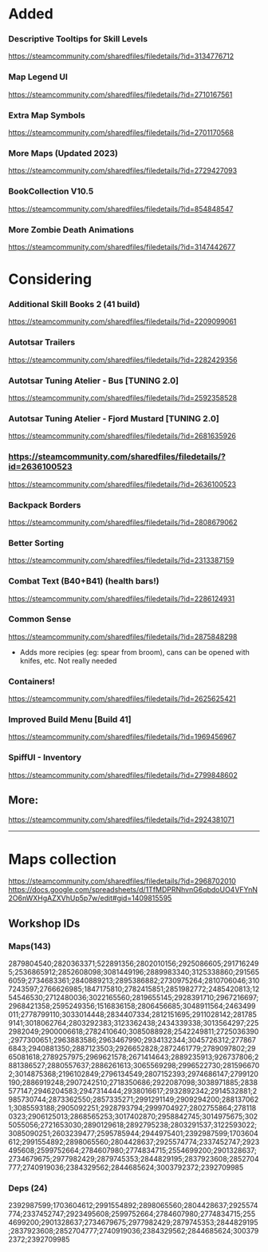 # Added

### Descriptive Tooltips for Skill Levels
https://steamcommunity.com/sharedfiles/filedetails/?id=3134776712

### Map Legend UI
https://steamcommunity.com/sharedfiles/filedetails/?id=2710167561

### Extra Map Symbols
https://steamcommunity.com/sharedfiles/filedetails/?id=2701170568

### More Maps (Updated 2023)
https://steamcommunity.com/sharedfiles/filedetails/?id=2729427093

### BookCollection V10.5
https://steamcommunity.com/sharedfiles/filedetails/?id=854848547

### More Zombie Death Animations
https://steamcommunity.com/sharedfiles/filedetails/?id=3147442677

# Considering

### Additional Skill Books 2 (41 build)
https://steamcommunity.com/sharedfiles/filedetails/?id=2209099061

### Autotsar Trailers
https://steamcommunity.com/sharedfiles/filedetails/?id=2282429356

### Autotsar Tuning Atelier - Bus [TUNING 2.0]
https://steamcommunity.com/sharedfiles/filedetails/?id=2592358528

### Autotsar Tuning Atelier - Fjord Mustard [TUNING 2.0]
https://steamcommunity.com/sharedfiles/filedetails/?id=2681635926

### https://steamcommunity.com/sharedfiles/filedetails/?id=2636100523
https://steamcommunity.com/sharedfiles/filedetails/?id=2636100523

### Backpack Borders
https://steamcommunity.com/sharedfiles/filedetails/?id=2808679062

### Better Sorting
https://steamcommunity.com/sharedfiles/filedetails/?id=2313387159

### Combat Text (B40+B41) (health bars!)
https://steamcommunity.com/sharedfiles/filedetails/?id=2286124931

### Common Sense
https://steamcommunity.com/sharedfiles/filedetails/?id=2875848298
* Adds more recipies (eg: spear from broom), cans can be opened with knifes, etc. Not really needed

### Containers!
https://steamcommunity.com/sharedfiles/filedetails/?id=2625625421

### Improved Build Menu [Build 41]
https://steamcommunity.com/sharedfiles/filedetails/?id=1969456967

### SpiffUI - Inventory
https://steamcommunity.com/sharedfiles/filedetails/?id=2799848602

## More:
https://steamcommunity.com/sharedfiles/filedetails/?id=2924381071

---

# Maps collection
https://steamcommunity.com/sharedfiles/filedetails/?id=2968702010
https://docs.google.com/spreadsheets/d/1TfMDPRNhvnG6qbdoUO4VFYnN2O6nWXHgAZXVhUp5p7w/edit#gid=1409815595


## Workshop IDs

### Maps(143)

2879804540;2820363371;522891356;2802010156;2925086605;2917162495;2536865912;2852608098;3081449196;2889983340;3125338860;2915656059;2734683361;2840889213;2895386882;2730975264;2810706046;3107243597;2766626985;1847175810;2782415851;2851982772;2485420813;1254546530;2712480036;3022165560;2819655145;2928391710;2967216697;2968421358;2595249356;1516836158;2806456685;3048911564;2463499011;2778799110;3033014448;2834407334;2812151695;2911028142;2817859141;3018062764;2803292383;3123362438;2434339338;3013564297;2252982049;2900006618;2782410640;3085088928;2542249811;2725036390;2977300651;2963883586;2963467990;2934132344;3045726312;2778676843;2940881350;2887123503;2926652828;2872461779;2789097802;2965081618;2789257975;2969621578;2671414643;2889235913;926737806;2881386527;2880557637;2886261613;3065569298;2996522730;2815966702;3014875368;2196102849;2796134549;2807152393;2974686147;2799120190;2886919248;2907242510;2718350686;2922087098;3038971885;2838577147;2946204583;2947314444;2938016617;2932892342;2914532881;2985730744;2873362550;2857335271;2991291149;2909294200;2881370621;3085593188;2905092251;2928793794;2999704927;2802755864;2781180323;2906125013;2868565253;3017402870;2958842745;3014975675;3025055056;2721653030;2890129618;2892795238;2803291537;3122593022;3085090251;2603239477;2595785944;2944975401;2392987599;1703604612;2991554892;2898065560;2804428637;2925574774;2337452747;2923495608;2599752664;2784607980;2774834715;2554699200;2901328637;2734679675;2977982429;2879745353;2844829195;2837923608;2852704777;2740919036;2384329562;2844685624;3003792372;2392709985

### Deps (24)

2392987599;1703604612;2991554892;2898065560;2804428637;2925574774;2337452747;2923495608;2599752664;2784607980;2774834715;2554699200;2901328637;2734679675;2977982429;2879745353;2844829195;2837923608;2852704777;2740919036;2384329562;2844685624;3003792372;2392709985
